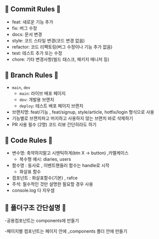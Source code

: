 ## 🩵 Commit Rules 🩵

- feat: 새로운 기능 추가
- fix: 버그 수정
- docs: 문서 변경
- style: 코드 스타일 변경(코드 변경 없음)
- refactor: 코드 리팩토링(버그 수정이나 기능 추가 없음)
- test: 테스트 추가 또는 수정
- chore: 기타 변경사항(빌드 태스크, 패키지 매니저 등)

## 🧡 Branch Rules 🧡

- `main`, `dev`
  - `main`: 라이브 배포 페이지
  - `dev`: 개발용 브랜치
  - `deploy`: 테스트 배포 페이지 브랜치
- 브랜치명: feat/기능 , feat/signup, style/article, hotfix/login 형식으로 사용
- 기능별로 브랜치파고 머지하고 사용하지 않는 브랜치 바로 삭제하기
- PR 사용 필수 (2명) 코드 리뷰 간단히라도 하기

## 💛 Code Rules 💛

- 변수명: 축약하지말고 시멘틱하게(btn X → button) ,카멜케이스
  - 복수형 예시: diaries, users
- 함수명 : 동사로 , 이벤트핸들러 함수는 handle로 시작
  - 화살표 함수
- 컴포넌트 : 화살표함수(기본) , rafce
- 주석: 필수적인 것만 설명한 필요할 경우 사용
- console.log 다 지우셈

## 💚 폴더구조 간단설명 💚

-공용컴포넌트는 components에 만들기

-페이지별 컴포넌트는 페이지 안에 \_components 폴더 안에 만들기
